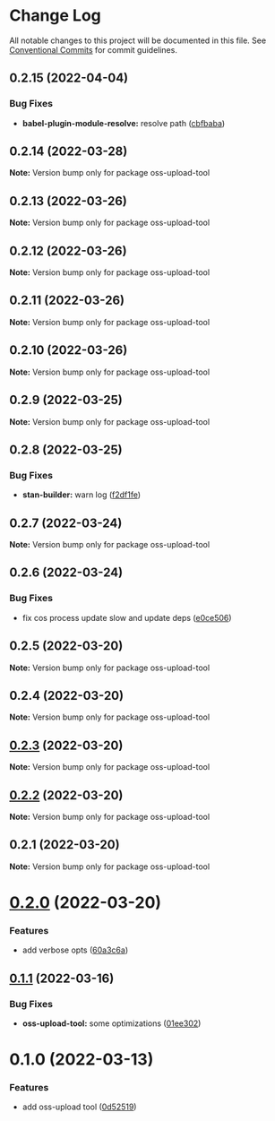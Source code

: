 # Change Log

All notable changes to this project will be documented in this file.
See [Conventional Commits](https://conventionalcommits.org) for commit guidelines.

## 0.2.15 (2022-04-04)


### Bug Fixes

* **babel-plugin-module-resolve:** resolve path ([cbfbaba](https://github.com/planjs/oss-upload-tool/commit/cbfbaba0344576d893365d6923df0758ce59ad1d))





## 0.2.14 (2022-03-28)

**Note:** Version bump only for package oss-upload-tool





## 0.2.13 (2022-03-26)

**Note:** Version bump only for package oss-upload-tool





## 0.2.12 (2022-03-26)

**Note:** Version bump only for package oss-upload-tool





## 0.2.11 (2022-03-26)

**Note:** Version bump only for package oss-upload-tool





## 0.2.10 (2022-03-26)

**Note:** Version bump only for package oss-upload-tool





## 0.2.9 (2022-03-25)

**Note:** Version bump only for package oss-upload-tool





## 0.2.8 (2022-03-25)


### Bug Fixes

* **stan-builder:** warn log ([f2df1fe](https://github.com/planjs/oss-upload-tool/commit/f2df1fe56bfd81d561f5267e9f8d0c6a69e9402f))





## 0.2.7 (2022-03-24)

**Note:** Version bump only for package oss-upload-tool





## 0.2.6 (2022-03-24)


### Bug Fixes

* fix cos process update slow and update deps ([e0ce506](https://github.com/planjs/oss-upload-tool/commit/e0ce506e21bf3044753d2ae081a094bdd3adf68a))





## 0.2.5 (2022-03-20)

**Note:** Version bump only for package oss-upload-tool





## 0.2.4 (2022-03-20)

**Note:** Version bump only for package oss-upload-tool





## [0.2.3](https://github.com/planjs/oss-upload-tool/compare/oss-upload-tool@0.2.2...oss-upload-tool@0.2.3) (2022-03-20)

**Note:** Version bump only for package oss-upload-tool





## [0.2.2](https://github.com/planjs/oss-upload-tool/compare/oss-upload-tool@0.2.0...oss-upload-tool@0.2.2) (2022-03-20)

**Note:** Version bump only for package oss-upload-tool





## 0.2.1 (2022-03-20)

**Note:** Version bump only for package oss-upload-tool





# [0.2.0](https://github.com/planjs/oss-upload-tool/compare/oss-upload-tool@0.1.1...oss-upload-tool@0.2.0) (2022-03-20)


### Features

* add verbose opts ([60a3c6a](https://github.com/planjs/oss-upload-tool/commit/60a3c6ad4eb67bbab451a1d6a5c9aedacc6aa9ce))





## [0.1.1](https://github.com/planjs/oss-upload-tool/compare/oss-upload-tool@0.1.0...oss-upload-tool@0.1.1) (2022-03-16)


### Bug Fixes

* **oss-upload-tool:** some optimizations ([01ee302](https://github.com/planjs/oss-upload-tool/commit/01ee302dbb0d91ae1246f534234ebcc5ae1191e2))





# 0.1.0 (2022-03-13)


### Features

* add oss-upload tool ([0d52519](https://github.com/planjs/oss-upload-tool/commit/0d52519c2301ef8b1e623b8e91623b6338678017))
